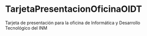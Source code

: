 # TarjetaPresentacionOficinaOIDT
Tarjeta de presentación para la oficina de Informática y Desarrollo Tecnológico del INM
